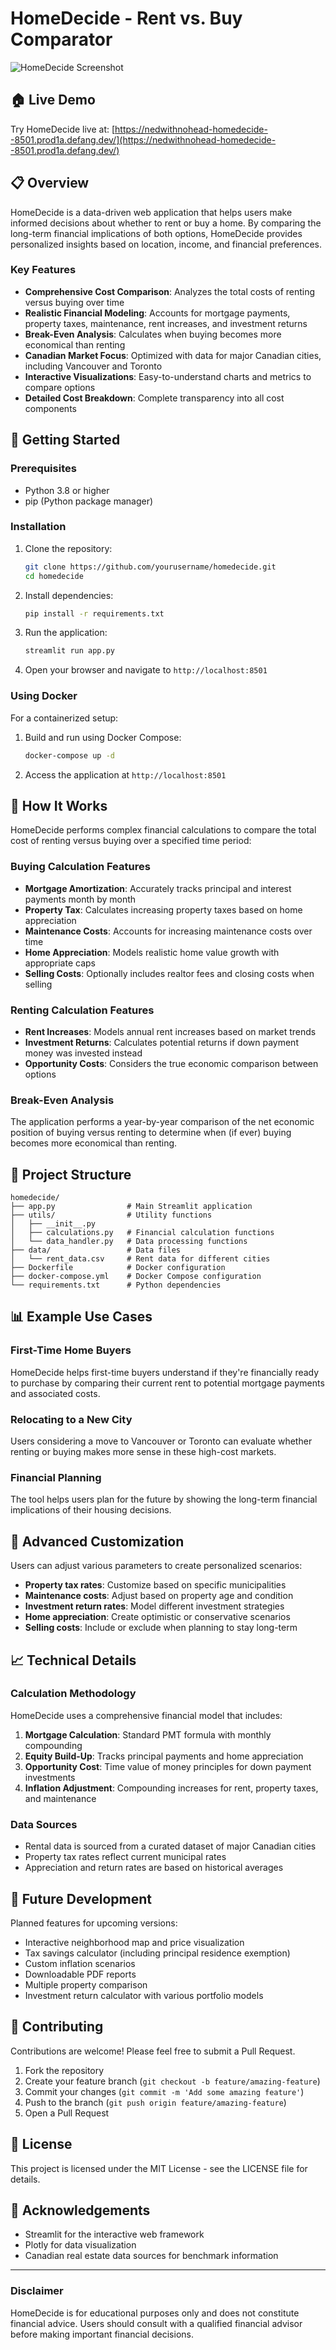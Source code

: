 # HomeDecide - Rent vs. Buy Comparator

![HomeDecide Screenshot](https://via.placeholder.com/800x450.png?text=HomeDecide+Rent+vs+Buy+Comparator)

## 🏠 Live Demo

Try HomeDecide live at: [https://nedwithnohead-homedecide--8501.prod1a.defang.dev/](https://nedwithnohead-homedecide--8501.prod1a.defang.dev/)

## 📋 Overview

HomeDecide is a data-driven web application that helps users make informed decisions about whether to rent or buy a home. By comparing the long-term financial implications of both options, HomeDecide provides personalized insights based on location, income, and financial preferences.

### Key Features

- **Comprehensive Cost Comparison**: Analyzes the total costs of renting versus buying over time
- **Realistic Financial Modeling**: Accounts for mortgage payments, property taxes, maintenance, rent increases, and investment returns
- **Break-Even Analysis**: Calculates when buying becomes more economical than renting
- **Canadian Market Focus**: Optimized with data for major Canadian cities, including Vancouver and Toronto
- **Interactive Visualizations**: Easy-to-understand charts and metrics to compare options
- **Detailed Cost Breakdown**: Complete transparency into all cost components

## 🚀 Getting Started

### Prerequisites

- Python 3.8 or higher
- pip (Python package manager)

### Installation

1. Clone the repository:
   ```bash
   git clone https://github.com/yourusername/homedecide.git
   cd homedecide
   ```

2. Install dependencies:
   ```bash
   pip install -r requirements.txt
   ```

3. Run the application:
   ```bash
   streamlit run app.py
   ```

4. Open your browser and navigate to `http://localhost:8501`

### Using Docker

For a containerized setup:

1. Build and run using Docker Compose:
   ```bash
   docker-compose up -d
   ```

2. Access the application at `http://localhost:8501`

## 🔧 How It Works

HomeDecide performs complex financial calculations to compare the total cost of renting versus buying over a specified time period:

### Buying Calculation Features

- **Mortgage Amortization**: Accurately tracks principal and interest payments month by month
- **Property Tax**: Calculates increasing property taxes based on home appreciation
- **Maintenance Costs**: Accounts for increasing maintenance costs over time
- **Home Appreciation**: Models realistic home value growth with appropriate caps
- **Selling Costs**: Optionally includes realtor fees and closing costs when selling

### Renting Calculation Features

- **Rent Increases**: Models annual rent increases based on market trends
- **Investment Returns**: Calculates potential returns if down payment money was invested instead
- **Opportunity Costs**: Considers the true economic comparison between options

### Break-Even Analysis

The application performs a year-by-year comparison of the net economic position of buying versus renting to determine when (if ever) buying becomes more economical than renting.

## 🧰 Project Structure

```
homedecide/
├── app.py                # Main Streamlit application
├── utils/                # Utility functions
│   ├── __init__.py
│   ├── calculations.py   # Financial calculation functions
│   └── data_handler.py   # Data processing functions
├── data/                 # Data files 
│   └── rent_data.csv     # Rent data for different cities
├── Dockerfile            # Docker configuration
├── docker-compose.yml    # Docker Compose configuration
└── requirements.txt      # Python dependencies
```

## 📊 Example Use Cases

### First-Time Home Buyers
HomeDecide helps first-time buyers understand if they're financially ready to purchase by comparing their current rent to potential mortgage payments and associated costs.

### Relocating to a New City
Users considering a move to Vancouver or Toronto can evaluate whether renting or buying makes more sense in these high-cost markets.

### Financial Planning
The tool helps users plan for the future by showing the long-term financial implications of their housing decisions.

## 🔨 Advanced Customization

Users can adjust various parameters to create personalized scenarios:

- **Property tax rates**: Customize based on specific municipalities
- **Maintenance costs**: Adjust based on property age and condition
- **Investment return rates**: Model different investment strategies
- **Home appreciation**: Create optimistic or conservative scenarios
- **Selling costs**: Include or exclude when planning to stay long-term

## 📈 Technical Details

### Calculation Methodology

HomeDecide uses a comprehensive financial model that includes:

1. **Mortgage Calculation**: Standard PMT formula with monthly compounding
2. **Equity Build-Up**: Tracks principal payments and home appreciation
3. **Opportunity Cost**: Time value of money principles for down payment investments
4. **Inflation Adjustment**: Compounding increases for rent, property taxes, and maintenance

### Data Sources

- Rental data is sourced from a curated dataset of major Canadian cities
- Property tax rates reflect current municipal rates
- Appreciation and return rates are based on historical averages

## 🔮 Future Development

Planned features for upcoming versions:

- Interactive neighborhood map and price visualization
- Tax savings calculator (including principal residence exemption)
- Custom inflation scenarios
- Downloadable PDF reports
- Multiple property comparison
- Investment return calculator with various portfolio models

## 📝 Contributing

Contributions are welcome! Please feel free to submit a Pull Request.

1. Fork the repository
2. Create your feature branch (`git checkout -b feature/amazing-feature`)
3. Commit your changes (`git commit -m 'Add some amazing feature'`)
4. Push to the branch (`git push origin feature/amazing-feature`)
5. Open a Pull Request

## 📄 License

This project is licensed under the MIT License - see the LICENSE file for details.

## 🙏 Acknowledgements

- Streamlit for the interactive web framework
- Plotly for data visualization
- Canadian real estate data sources for benchmark information

---

### Disclaimer

HomeDecide is for educational purposes only and does not constitute financial advice. Users should consult with a qualified financial advisor before making important financial decisions.
